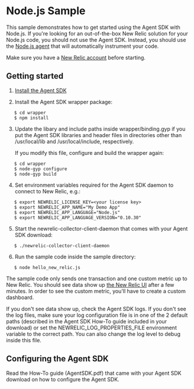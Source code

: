 # Node.js Sample

This sample demonstrates how to get started using the Agent SDK with Node.js.
If you're looking for an out-of-the-box New Relic solution for your Node.js 
code, you should not use the Agent SDK. Instead, you should use the [Node.js 
agent](http://newrelic.com/nodejs) that will automatically instrument your code.

Make sure you have a [New Relic account](http://newrelic.com) before starting.

## Getting started

1. [Install the Agent SDK](http://download.newrelic.com/agent_sdk/)

2. Install the Agent SDK wrapper package:

```
   $ cd wrapper
   $ npm install
```

3. Update the libary and include paths inside wrapper/binding.gyp if you put the
   Agent SDK libraries and header files in directories other than /usr/local/lib
   and /usr/local/include, respectively.

   If you modify this file, configure and build the wrapper again:

```
   $ cd wrapper
   $ node-gyp configure
   $ node-gyp build
```

4. Set environment variables required for the Agent SDK daemon to connect to 
   New Relic, e.g.:

```
   $ export NEWRELIC_LICENSE_KEY=<your license key>
   $ export NEWRELIC_APP_NAME="My Demo App"
   $ export NEWRELIC_APP_LANGUAGE="Node.js"
   $ export NEWRELIC_APP_LANGUAGE_VERSION="0.10.30"
```

5. Start the newrelic-collector-client-daemon that comes with your Agent SDK
   download:

```
   $ ./newrelic-collector-client-daemon
```

6. Run the sample code inside the sample directory:

```
   $ node hello_new_relic.js
````

The sample code only sends one transaction and one custom metric up to New 
Relic. You should see data show up [the New Relic UI](https://rpm.newrelic.com/) 
after a few minutes. In order to see the custom metric, you'll have to create
a custom dashboard.

If you don't see data show up, check the Agent SDK logs. If you don't see the
log files, make sure your log configuration file is in one of the 2 default 
paths (described in the Agent SDK How-To guide included in your download) or 
set the NEWRELIC_LOG_PROPERTIES_FILE environment variable to the correct path.
You can also change the log level to debug inside this file.

## Configuring the Agent SDK

Read the How-To guide (AgentSDK.pdf) that came with your Agent SDK download on 
how to configure the Agent SDK.
